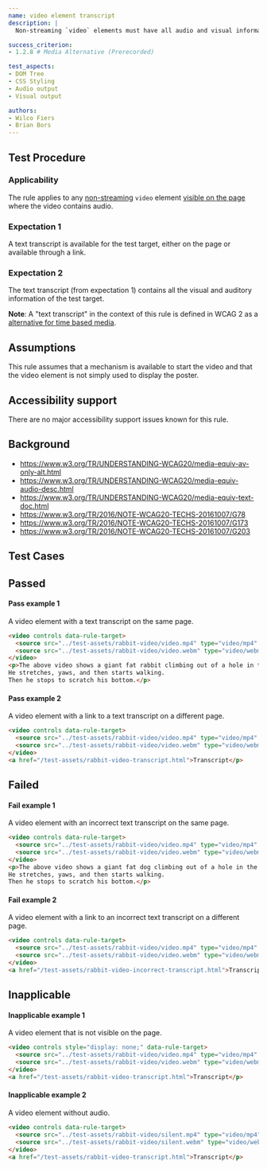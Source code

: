 ```yaml
---
name: video element transcript
description: |
  Non-streaming `video` elements must have all audio and visual information available in a transcript.

success_criterion:
- 1.2.8 # Media Alternative (Prerecorded)

test_aspects:
- DOM Tree
- CSS Styling
- Audio output
- Visual output

authors:
- Wilco Fiers
- Brian Bors
---
```


## Test Procedure

### Applicability

The rule applies to any [non-streaming](#non-streaming) `video` element [visible on the page](#visible-on-the-page) where the video contains audio.

### Expectation 1

A text transcript is available for the test target, either on the page or available through a link.

### Expectation 2

The text transcript (from expectation 1) contains all the visual and auditory information of the test target.

**Note**: A "text transcript" in the context of this rule is defined in WCAG 2 as a [alternative for time based media](https://www.w3.org/TR/WCAG21/#dfn-alternative-for-time-based-media).

## Assumptions

This rule assumes that a mechanism is available to start the video and that the video element is not simply used to display the poster.

## Accessibility support

There are no major accessibility support issues known for this rule.

## Background

- https://www.w3.org/TR/UNDERSTANDING-WCAG20/media-equiv-av-only-alt.html
- https://www.w3.org/TR/UNDERSTANDING-WCAG20/media-equiv-audio-desc.html
- https://www.w3.org/TR/UNDERSTANDING-WCAG20/media-equiv-text-doc.html
- https://www.w3.org/TR/2016/NOTE-WCAG20-TECHS-20161007/G78
- https://www.w3.org/TR/2016/NOTE-WCAG20-TECHS-20161007/G173
- https://www.w3.org/TR/2016/NOTE-WCAG20-TECHS-20161007/G203

## Test Cases

## Passed

#### Pass example 1

A video element with a text transcript on the same page.

```html
<video controls data-rule-target>
  <source src="../test-assets/rabbit-video/video.mp4" type="video/mp4" />
  <source src="../test-assets/rabbit-video/video.webm" type="video/webm" />
</video>
<p>The above video shows a giant fat rabbit climbing out of a hole in the ground. 
He stretches, yaws, and then starts walking. 
Then he stops to scratch his bottom.</p>
```

#### Pass example 2

A video element with a link to a text transcript on a different page.

```html
<video controls data-rule-target>
  <source src="../test-assets/rabbit-video/video.mp4" type="video/mp4" />
  <source src="../test-assets/rabbit-video/video.webm" type="video/webm" />
</video>
<a href="/test-assets/rabbit-video-transcript.html">Transcript</p>
```

## Failed

#### Fail example 1

A video element with an incorrect text transcript on the same page.

```html
<video controls data-rule-target>
  <source src="../test-assets/rabbit-video/video.mp4" type="video/mp4" />
  <source src="../test-assets/rabbit-video/video.webm" type="video/webm" />
</video>
<p>The above video shows a giant fat dog climbing out of a hole in the ground. 
He stretches, yaws, and then starts walking. 
Then he stops to scratch his bottom.</p>
```

#### Fail example 2

A video element with a link to an incorrect text transcript on a different page.

```html
<video controls data-rule-target>
  <source src="../test-assets/rabbit-video/video.mp4" type="video/mp4" />
  <source src="../test-assets/rabbit-video/video.webm" type="video/webm" />
</video>
<a href="/test-assets/rabbit-video-incorrect-transcript.html">Transcript</p>
```

## Inapplicable

#### Inapplicable example 1

A video element that is not visible on the page.

```html
<video controls style="display: none;" data-rule-target>
  <source src="../test-assets/rabbit-video/video.mp4" type="video/mp4" />
  <source src="../test-assets/rabbit-video/video.webm" type="video/webm" />
</video>
<a href="/test-assets/rabbit-video-transcript.html">Transcript</p>
```

#### Inapplicable example 2

A video element without audio.

```html
<video controls data-rule-target>
  <source src="../test-assets/rabbit-video/silent.mp4" type="video/mp4" />
  <source src="../test-assets/rabbit-video/silent.webm" type="video/webm" />
</video>
<a href="/test-assets/rabbit-video-transcript.html">Transcript</p>
```